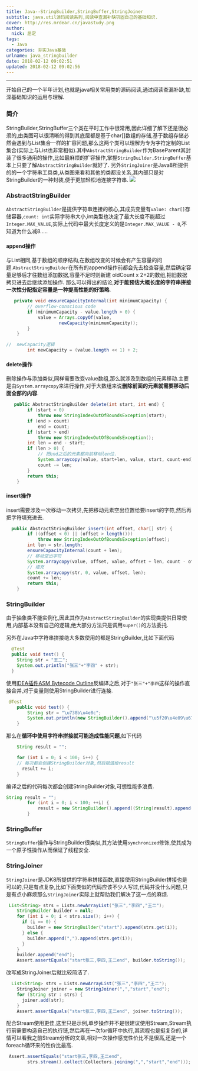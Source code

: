```yaml
---
title: Java--StringBuilder,StringBuffer,StringJoiner
subtitle: java.util源码阅读系列,阅读中查漏补缺巩固自己的基础知识.
cover: http://res.mrdear.cn/javastudy.png
author: 
  nick: 屈定
tags:
  - Java
categories: 夯实Java基础
urlname: java_stringbuilder
date: 2018-02-12 09:02:51
updated: 2018-02-12 09:02:56
---
```

<!-- toc -->
- - - - -

开始自己的一个半年计划,也就是java相关常用类的源码阅读,通过阅读查漏补缺,加深基础知识的运用与理解.

### 简介
StringBuilder,StringBuffer三个类在平时工作中很常用,因此详细了解下还是很必须的,由类图可以很清晰的得到其底层都是基于char[]数组的存储,基于数组存储必然会遇到与List集合一样的扩容问题,那么这两个类可以理解为专为字符定制的List集合(实际上与List也非常相似).其中`AbstractStringBuilder`作为BaseParent其封装了很多通用的操作,比如最麻烦的扩容操作,掌握`StringBuilder,StringBuffer`基本上只要了解`AbstractStringBuilder`就好了.
另外`StringJoiner`是Java8所提供的的一个字符串工具类,从类图来看和其他的类都没关系,其内部只是对StringBuilder的一种封装,便于更加轻松地连接字符串.
![](http://res.mrdear.cn/1518444191.png?imageMogr2/thumbnail/!100p)

### AbstractStringBuilder
`AbstractStringBuilder`是提供字符串连接的核心,其成员变量有`value: char[]`存储容器,`count: int`实际字符串大小,int类型也决定了最大长度不能超过`Integer.MAX_VALUE`,实际上代码中最大长度定义的是`Integer.MAX_VALUE - 8`,不知道为什么减8.....

#### append操作
与List相同,基于数组的顺序结构,在数组改变的时候会有产生容量的问题.`AbstractStringBuilder`在所有的append操作前都会先去检查容量,然后确定容量足够后才往数组添加数据,容量不足时则新建 oldCount x 2+2的数组,把旧数据拷贝进去后继续添加操作.
那么可以得出的结论,**对于能预估大概长度的字符串拼接一次性分配指定容量是一种提高性能的好策略**.

```java
   private void ensureCapacityInternal(int minimumCapacity) {
        // overflow-conscious code
        if (minimumCapacity - value.length > 0) {
            value = Arrays.copyOf(value,
                    newCapacity(minimumCapacity));
        }
    }

//  newCapacity逻辑
        int newCapacity = (value.length << 1) + 2;
```

#### delete操作
删除操作与添加类似,同样需要改变value数组,那么就涉及到数组的元素移动.主要是由`System.arraycopy`来进行操作,对于大数组来说**删除前面的元素就需要移动后面全部的内容**.
```java
   public AbstractStringBuilder delete(int start, int end) {
        if (start < 0)
            throw new StringIndexOutOfBoundsException(start);
        if (end > count)
            end = count;
        if (start > end)
            throw new StringIndexOutOfBoundsException();
        int len = end - start;
        if (len > 0) {
            // 把end之后的元素都向前移动len位.
            System.arraycopy(value, start+len, value, start, count-end);
            count -= len;
        }
        return this;
    }
```

#### insert操作
insert需要涉及一次移动一次拷贝,先把移动元素空出位置给要insert的字符,然后再把字符填充进去.
```java
  public AbstractStringBuilder insert(int offset, char[] str) {
        if ((offset < 0) || (offset > length()))
            throw new StringIndexOutOfBoundsException(offset);
        int len = str.length;
        ensureCapacityInternal(count + len);
        // 移动空出字符
        System.arraycopy(value, offset, value, offset + len, count - offset);
        // 填充
        System.arraycopy(str, 0, value, offset, len);
        count += len;
        return this;
    }
```

### StringBuilder
由于抽象类不能实例化,因此其作为`AbstractStringBuilder`的实现类提供日常使用,内部基本没有自己的逻辑,绝大部分方法只是调用`super()`的方法委托.

另外在Java中字符串拼接绝大多数使用的都是StringBuilder,比如下面代码
```java
  @Test
  public void test() {
    String str = "王二";
    System.out.println("张三"+"李四" + str);
  }
```
使用[IDEA插件ASM Bytecode Outline](http://mrdear.cn/2018/02/04/%E5%B7%A5%E5%85%B7/IDEA%E6%8F%92%E4%BB%B6ASM%20Bytecode%20Outline/)反编译之后,对于`"张三"+"李四`这样的操作直接合并,对于变量则使用StringBuilder进行连接.
```java
 @Test
    public void test() {
        String str = "\u738b\u4e8c";
        System.out.println(new StringBuilder().append("\u5f20\u4e09\u674e\u56db").append(str).toString());
    }
```
那么在**循环中使用字符串拼接就可能造成性能问题**,如下代码
```java
    String result = "";

    for (int i = 0; i < 100; i++) {
    // 每次都会创建StringBuilder对象,然后赋值给result    
      result += i;
    }
```
编译之后的代码每次都会创建StringBuilder对象,可想性能多浪费.
```java
String result = "";
        for (int i = 0; i < 100; ++i) {
            result = new StringBuilder().append((String)result).append((int)i).toString();
        }
```

### StringBuffer
`StringBuffer`操作与StringBuilder很类似,其方法使用`synchronized`修饰,使其成为一个原子性操作从而保证了线程安全.

### StringJoiner
`StringJoiner`是JDK8所提供的字符串拼接函数,直接使用StringBuilder拼接也是可以的,只是有点复杂,比如下面类似的代码应该不少人写过,代码并没什么问题,只是有点小麻烦那么`StringJoiner`实际上就帮助我们解决了这一点的麻烦.
```java
 List<String> strs = Lists.newArrayList("张三","李四","王二");
    StringBuilder builder = null;
    for (int i = 0; i < strs.size(); i++) {
      if (i == 0) {
        builder = new StringBuilder("start").append(strs.get(i));
      } else {
        builder.append(",").append(strs.get(i));
      }
    }
    builder.append("end");
    Assert.assertEquals("start张三,李四,王二end", builder.toString());
```

改写成StringJoiner后就比较简洁了.
```java
  List<String> strs = Lists.newArrayList("张三","李四","王二");
    StringJoiner joiner = new StringJoiner(",","start","end");
    for (String str : strs) {
      joiner.add(str);
    }
    Assert.assertEquals("start张三,李四,王二end", joiner.toString());
```
配合Stream使用更佳,这里只是示例,单步操作并不是很建议使用Stream,Stream执行前需要构造自己的执行链,然后再在一次for循环中执行,其流程也是挺复杂的,详情可以看我之前Stream分析的文章,相对一次操作感觉性价比不是很高,还是一个foreach循环来的性价比最高.
```java
 Assert.assertEquals("start张三,李四,王二end",
        strs.stream().collect(Collectors.joining(",","start","end")));
```


